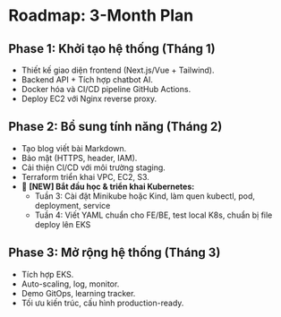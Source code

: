 # Roadmap: 3-Month Plan

## Phase 1: Khởi tạo hệ thống (Tháng 1)
- Thiết kế giao diện frontend (Next.js/Vue + Tailwind).
- Backend API + Tích hợp chatbot AI.
- Docker hóa và CI/CD pipeline GitHub Actions.
- Deploy EC2 với Nginx reverse proxy.

## Phase 2: Bổ sung tính năng (Tháng 2)
- Tạo blog viết bài Markdown.
- Bảo mật (HTTPS, header, IAM).
- Cải thiện CI/CD với môi trường staging.
- Terraform triển khai VPC, EC2, S3.
- 🔁 **[NEW] Bắt đầu học & triển khai Kubernetes:**
  - Tuần 3: Cài đặt Minikube hoặc Kind, làm quen kubectl, pod, deployment, service
  - Tuần 4: Viết YAML chuẩn cho FE/BE, test local K8s, chuẩn bị file deploy lên EKS


## Phase 3: Mở rộng hệ thống (Tháng 3)
- Tích hợp EKS.
- Auto-scaling, log, monitor.
- Demo GitOps, learning tracker.
- Tối ưu kiến trúc, cấu hình production-ready.
